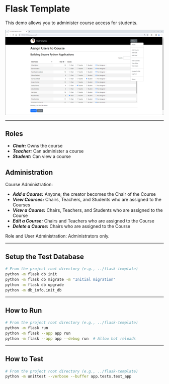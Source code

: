 # Flask Template

This demo allows you to administer course access for students.

![Assign Users to Course Screenshot](app/static/img/assign-users-screenshot.png)

-----

## Roles

- ***Chair:*** Owns the course
- ***Teacher:*** Can administer a course
- ***Student:*** Can view a course

## Administration

Course Administration:

- ***Add a Course:*** Anyone; the creator becomes the Chair of the Course
- ***View Courses:*** Chairs, Teachers, and Students who are assigned to the Courses
- ***View a Course:*** Chairs, Teachers, and Students who are assigned to the Course
- ***Edit a Course:*** Chairs and Teachers who are assigned to the Course
- ***Delete a Course:*** Chairs who are assigned to the Course

Role and User Administration: Administrators only.

-----

## Setup the Test Database

```bash
# From the project root directory (e.g., ../flask-template)
python -m flask db init
python -m flask db migrate -m "Initial migration"
python -m flask db upgrade
python -m db_info.init_db
```

-----

## How to Run

```bash
# From the project root directory (e.g., ../flask-template)
python -m flask run
python -m flask --app app run
python -m flask --app app --debug run  # Allow hot reloads
```

-----

## How to Test

```bash
# From the project root directory (e.g., ../flask-template)
python -m unittest --verbose --buffer app.tests.test_app
```
